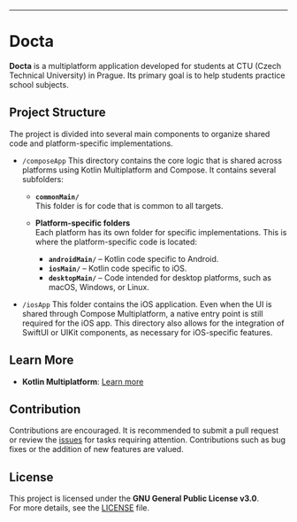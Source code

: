 <!---
# Docta
Multiplatform application for practicing school subjects at CTU in Prague.

* `/composeApp` is for code that will be shared across your Compose Multiplatform applications.
  It contains several subfolders:
  - `commonMain` is for code that’s common for all targets.
  - Other folders are for Kotlin code that will be compiled for only the platform indicated in the folder name.
    For example, if you want to use Apple’s CoreCrypto for the iOS part of your Kotlin app,
    `iosMain` would be the right folder for such calls.

* `/iosApp` contains iOS applications. Even if you’re sharing your UI with Compose Multiplatform, 
  you need this entry point for your iOS app. This is also where you should add SwiftUI code for your project.


Learn more about [Kotlin Multiplatform](https://www.jetbrains.com/help/kotlin-multiplatform-dev/get-started.html)…
-->

---

# Docta

**Docta** is a multiplatform application developed for students at CTU (Czech Technical University) in Prague. Its primary goal is to help students practice school subjects.

## Project Structure

The project is divided into several main components to organize shared code and platform-specific implementations.

- `/composeApp`
This directory contains the core logic that is shared across platforms using Kotlin Multiplatform and Compose. It contains several subfolders:

  - **`commonMain/`**  
    This folder is for code that is common to all targets.

  - **Platform-specific folders**  
    Each platform has its own folder for specific implementations. This is where the platform-specific code is located:
    - **`androidMain/`** – Kotlin code specific to Android.
    - **`iosMain/`** – Kotlin code specific to iOS.
    - **`desktopMain/`** – Code intended for desktop platforms, such as macOS, Windows, or Linux.

- `/iosApp`
This folder contains the iOS application. Even when the UI is shared through Compose Multiplatform, a native entry point is still required for the iOS app. This directory also allows for the integration of SwiftUI or UIKit components, as necessary for iOS-specific features.

## Learn More

- **Kotlin Multiplatform**: [Learn more](https://www.jetbrains.com/help/kotlin-multiplatform-dev/get-started.html)

## Contribution

Contributions are encouraged. It is recommended to submit a pull request or review the [issues](https://github.com/erwinelder/docta/issues) for tasks requiring attention. Contributions such as bug fixes or the addition of new features are valued.

## License

This project is licensed under the **GNU General Public License v3.0**.  
For more details, see the [LICENSE](LICENSE) file.
